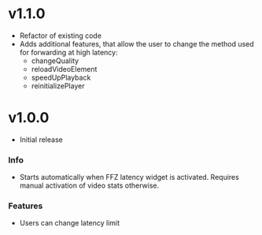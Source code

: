# v1.1.0
- Refactor of existing code
- Adds additional features, that allow the user to change the method used for forwarding at high latency:
    - changeQuality
    - reloadVideoElement
    - speedUpPlayback
    - reinitializePlayer
# v1.0.0
- Initial release
### Info
- Starts automatically when FFZ latency widget is activated. Requires manual activation of video stats otherwise.
### Features
- Users can change latency limit
